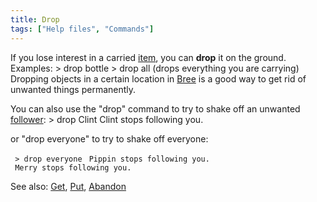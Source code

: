 ```yaml
---
title: Drop
tags: ["Help files", "Commands"]
---
```

If you lose interest in a carried [item](item "wikilink"), you can
**drop** it on the ground. Examples: \> drop bottle \> drop all (drops
everything you are carrying) Dropping objects in a certain location in
[Bree](Bree "wikilink") is a good way to get rid of unwanted things
permanently.

You can also use the "drop" command to try to shake off an unwanted
[follower](follow "wikilink"): \> drop Clint Clint stops following you.

or "drop everyone" to try to shake off everyone:

` > drop everyone`
` Pippin stops following you.`
` Merry stops following you.`

See also: [Get](Get "wikilink"), [Put](Put "wikilink"),
[Abandon](Abandon "wikilink")
